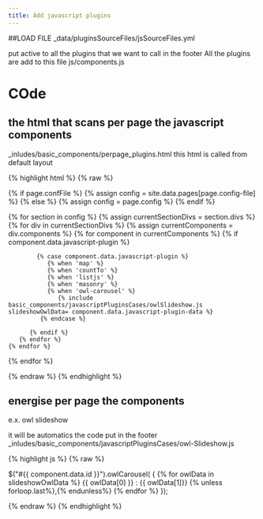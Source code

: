 ```yaml
---
title: Add javascript plugins
---
```


##LOAD
FILE _data/pluginsSourceFiles/jsSourceFiles.yml

put active to all the plugins that we want to call in the footer
All the plugins are add to this file js/components.js

# COde
## the html that scans per page the javascript components
_inludes/basic_components/perpage_plugins.html 
this html is called from default layout

{% highlight html %}
{% raw %}

{% if page.confFile %}
   {% assign config = site.data.pages[page.config-file] %}
{% else %}
   {% assign config = page.config %}
{% endif %}

{% for section in config %}
{% assign currentSectionDivs = section.divs %}    
   {% for div in currentSectionDivs %} 
   {% assign currentComponents = div.components %}
      {% for component in currentComponents %}
         {% if  component.data.javascript-plugin %}

            {% case component.data.javascript-plugin %}                                         
               {% when 'map' %}
               {% when 'countTo' %}    
               {% when 'listjs' %}  
               {% when 'masonry' %}     
               {% when 'owl-carousel' %}
                  {% include basic_components/javascriptPluginsCases/owlSlideshow.js slideshowOwlData= component.data.javascript-plugin-data %}
             {% endcase %}

          {% endif %}
       {% endfor %} 
    {% endfor %}
 {% endfor %}

{% endraw %}
{% endhighlight %}

## energise per page the components
e.x. owl slideshow

it will be automatics the code put in the footer 
_inludes/basic_components/javascriptPluginsCases/owl-Slideshow.js

{% highlight js %}
{% raw %}

   $("#{{ component.data.id }}").owlCarousel( {
   {% for owlData in slideshowOwlData %}
   {{ owlData[0] }} : {{ owlData[1]}} {% unless forloop.last%},{% endunless%}
   {% endfor %}
   });
   
{% endraw %}
{% endhighlight %}
